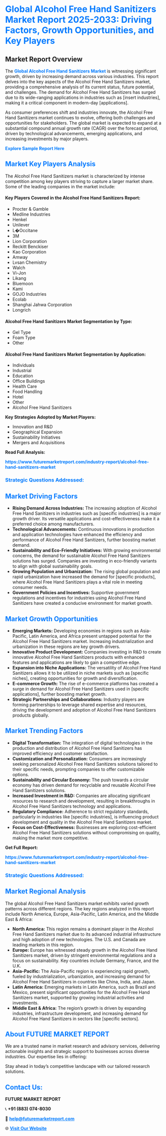 <h1 style="color: #007BFF;">Global Alcohol Free Hand Sanitizers Market Report 2025-2033: Driving Factors, Growth Opportunities, and Key Players</h1>

<section id="overview">
<h2>Market Report Overview</h2>
<p>The <a href="https://www.futuremarketreport.com/industry-report/alcohol-free-hand-sanitizers-market" style="color: #007BFF; text-decoration: none;"><strong>Global Alcohol Free Hand Sanitizers Market</strong></a> is witnessing significant growth, driven by increasing demand across various industries. This report delves into the key aspects of the Alcohol Free Hand Sanitizers market, providing a comprehensive analysis of its current status, future potential, and challenges. The demand for Alcohol Free Hand Sanitizers has surged due to its wide-ranging applications in industries such as [insert industries], making it a critical component in modern-day [applications].</p>
<p>As consumer preferences shift and industries innovate, the Alcohol Free Hand Sanitizers market continues to evolve, offering both challenges and opportunities for stakeholders. The global market is expected to expand at a substantial compound annual growth rate (CAGR) over the forecast period, driven by technological advancements, emerging applications, and increasing investments by major players.</p>
</section>

<section id="overview">
<p><a href="https://www.futuremarketreport.com/request-sample/reportId=110807" style="color: #007BFF; text-decoration: none;"><strong>Explore Sample Report Here</strong></a></p>
</section>

<section id="key-players">
<h2 style="color: #007BFF;">Market Key Players Analysis</h2>
<p>The Alcohol Free Hand Sanitizers market is characterized by intense competition among key players striving to capture a larger market share. Some of the leading companies in the market include:</p>
<h4>Key Players Covered in the Alcohol Free Hand Sanitizers Report:</h4>
<ul><li>Procter &amp; Gamble</li><li>Medline Industries</li><li>Henkel</li><li>Unilever</li><li>L�Occitane</li><li>3M</li><li>Lion Corporation</li><li>Reckitt Benckiser</li><li>Kao Corporation</li><li>Amway</li><li>Lvsan Chemistry</li><li>Walch</li><li>Vi-Jon</li><li>Likang</li><li>Bluemoon</li><li>Kami</li><li>GOJO Industries</li><li>Ecolab</li><li>Shanghai Jahwa Corporation</li><li>Longrich</li></ul>
<h4>Alcohol Free Hand Sanitizers Market Segmentation by Type:</h4>
<ul><li>Gel Type</li><li>Foam Type</li><li>Other</li></ul>

<h4>Alcohol Free Hand Sanitizers Market Segmentation by Application:</h4>
<ul><li>Individuals</li><li>Industrial</li><li>Education</li><li>Office Buildings</li><li>Health Care</li><li>Food Handling</li><li>Hotel</li><li>Other</li><li>Alcohol Free Hand Sanitizers</li></ul>
<p><strong>Key Strategies Adopted by Market Players:</strong></p>
<ul>
<li>Innovation and R&D</li>
<li>Geographical Expansion</li>
<li>Sustainability Initiatives</li>
<li>Mergers and Acquisitions</li>
</ul>
</section>

<section>
<p><strong>Read Full Analysis: </strong></p><a href="https://www.futuremarketreport.com/industry-report/alcohol-free-hand-sanitizers-market" style="color: #007BFF; text-decoration: none;"><strong>https://www.futuremarketreport.com/industry-report/alcohol-free-hand-sanitizers-market</strong></a>
<h3 style="color: #007BFF;">Strategic Questions Addressed:</h3>
</section>

<section id="driving-factors">
<h2 style="color: #007BFF;">Market Driving Factors</h2>
<ul>
<li><strong>Rising Demand Across Industries:</strong> The increasing adoption of Alcohol Free Hand Sanitizers in industries such as [specific industries] is a major growth driver. Its versatile applications and cost-effectiveness make it a preferred choice among manufacturers.</li>
<li><strong>Technological Advancements:</strong> Continuous innovations in production and application technologies have enhanced the efficiency and performance of Alcohol Free Hand Sanitizers, further boosting market demand.</li>
<li><strong>Sustainability and Eco-Friendly Initiatives:</strong> With growing environmental concerns, the demand for sustainable Alcohol Free Hand Sanitizers solutions has surged. Companies are investing in eco-friendly variants to align with global sustainability goals.</li>
<li><strong>Growing Population and Urbanization:</strong> The rising global population and rapid urbanization have increased the demand for [specific products], where Alcohol Free Hand Sanitizers plays a vital role in meeting consumer needs.</li>
<li><strong>Government Policies and Incentives:</strong> Supportive government regulations and incentives for industries using Alcohol Free Hand Sanitizers have created a conducive environment for market growth.</li>
</ul>
</section>

<section id="growth-opportunities">
<h2 style="color: #007BFF;">Market Growth Opportunities</h2>
<ul>
<li><strong>Emerging Markets:</strong> Developing economies in regions such as Asia-Pacific, Latin America, and Africa present untapped potential for the Alcohol Free Hand Sanitizers market. Increasing industrialization and urbanization in these regions are key growth drivers.</li>
<li><strong>Innovative Product Development:</strong> Companies investing in R&D to create innovative Alcohol Free Hand Sanitizers products with enhanced features and applications are likely to gain a competitive edge.</li>
<li><strong>Expansion into Niche Applications:</strong> The versatility of Alcohol Free Hand Sanitizers allows it to be utilized in niche markets such as [specific niches], creating opportunities for growth and diversification.</li>
<li><strong>E-commerce Growth:</strong> The rise of e-commerce platforms has created a surge in demand for Alcohol Free Hand Sanitizers used in [specific applications], further boosting market growth.</li>
<li><strong>Strategic Partnerships and Collaborations:</strong> Industry players are forming partnerships to leverage shared expertise and resources, driving the development and adoption of Alcohol Free Hand Sanitizers products globally.</li>
</ul>
</section>

<section id="trending-factors">
<h2 style="color: #007BFF;">Market Trending Factors</h2>
<ul>
<li><strong>Digital Transformation:</strong> The integration of digital technologies in the production and distribution of Alcohol Free Hand Sanitizers has improved efficiency and customer satisfaction.</li>
<li><strong>Customization and Personalization:</strong> Consumers are increasingly seeking personalized Alcohol Free Hand Sanitizers solutions tailored to their specific needs, prompting companies to offer customizable options.</li>
<li><strong>Sustainability and Circular Economy:</strong> The push towards a circular economy has driven demand for recyclable and reusable Alcohol Free Hand Sanitizers solutions.</li>
<li><strong>Increased Investment in R&D:</strong> Companies are allocating significant resources to research and development, resulting in breakthroughs in Alcohol Free Hand Sanitizers technology and applications.</li>
<li><strong>Regulatory Compliance:</strong> Adherence to strict regulatory standards, particularly in industries like [specific industries], is influencing product development and quality in the Alcohol Free Hand Sanitizers market.</li>
<li><strong>Focus on Cost-Effectiveness:</strong> Businesses are exploring cost-efficient Alcohol Free Hand Sanitizers solutions without compromising on quality, making the market more competitive.</li>
</ul>
</section>

<section>
<p><strong>Get Full Report: </strong></p><a href="https://www.futuremarketreport.com/industry-report/alcohol-free-hand-sanitizers-market" style="color: #007BFF; text-decoration: none;"><strong>https://www.futuremarketreport.com/industry-report/alcohol-free-hand-sanitizers-market</strong></a>
<h3 style="color: #007BFF;">Strategic Questions Addressed:</h3>
</section>


<section id="regional-analysis">
<h2 style="color: #007BFF;">Market Regional Analysis</h2>
<p>The global Alcohol Free Hand Sanitizers market exhibits varied growth patterns across different regions. The key regions analyzed in this report include North America, Europe, Asia-Pacific, Latin America, and the Middle East & Africa:</p>
<ul>
<li><strong>North America:</strong> This region remains a dominant player in the Alcohol Free Hand Sanitizers market due to its advanced industrial infrastructure and high adoption of new technologies. The U.S. and Canada are leading markets in this region.</li>
<li><strong>Europe:</strong> Europe has witnessed steady growth in the Alcohol Free Hand Sanitizers market, driven by stringent environmental regulations and a focus on sustainability. Key countries include Germany, France, and the U.K.</li>
<li><strong>Asia-Pacific:</strong> The Asia-Pacific region is experiencing rapid growth, fueled by industrialization, urbanization, and increasing demand for Alcohol Free Hand Sanitizers in countries like China, India, and Japan.</li>
<li><strong>Latin America:</strong> Emerging markets in Latin America, such as Brazil and Mexico, present significant opportunities for the Alcohol Free Hand Sanitizers market, supported by growing industrial activities and investments.</li>
<li><strong>Middle East & Africa:</strong> The region’s growth is driven by expanding industries, infrastructure development, and increasing demand for Alcohol Free Hand Sanitizers in sectors like [specific sectors].</li>
</ul>
</section>

<footer>
<h2 style="color: #007BFF;">About FUTURE MARKET REPORT</h2>
<p>We are a trusted name in market research and advisory services, delivering actionable insights and strategic support to businesses across diverse industries. Our expertise lies in offering:</p>

<p>Stay ahead in today’s competitive landscape with our tailored research solutions.</p>

<h2 style="color: #007BFF;">Contact Us:</h2>
<p><strong>FUTURE MARKET REPORT</strong></p>
<p>📞 <strong>+91 (883) 074-8030</strong></p>
<p>📧 <strong><a href="mailto:help@futuremarketreport.com" style="color: #007BFF;">help@futuremarketreport.com</a></strong></p>
<p>🌐 <strong><a href="https://www.futuremarketreport.com/" style="color: #007BFF;">Visit Our Website</a></strong></p>
</footer>